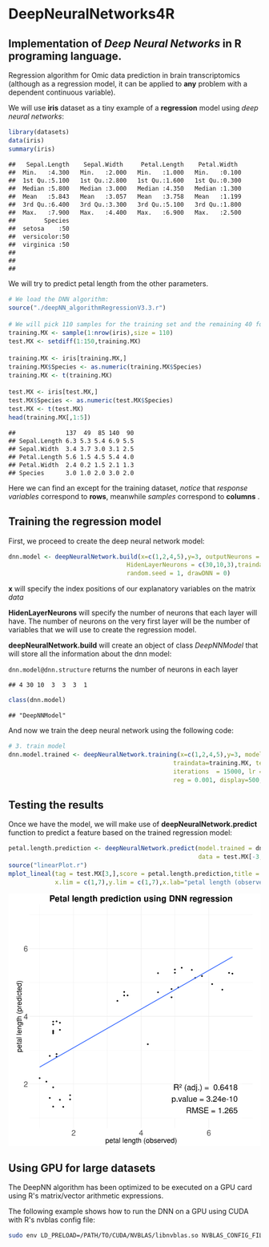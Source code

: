 DeepNeuralNetworks4R
================

Implementation of *Deep Neural Networks* in R programing language.
----------------

Regression algorithm for Omic data prediction in brain transcriptomics (although as a regression model, it can be applied to **any** problem with a dependent continuous variable).

We will use **iris** dataset as a tiny example of a **regression** model using *deep neural networks*:

``` r
library(datasets)
data(iris)
summary(iris)
```

    ##   Sepal.Length    Sepal.Width     Petal.Length    Petal.Width   
    ##  Min.   :4.300   Min.   :2.000   Min.   :1.000   Min.   :0.100  
    ##  1st Qu.:5.100   1st Qu.:2.800   1st Qu.:1.600   1st Qu.:0.300  
    ##  Median :5.800   Median :3.000   Median :4.350   Median :1.300  
    ##  Mean   :5.843   Mean   :3.057   Mean   :3.758   Mean   :1.199  
    ##  3rd Qu.:6.400   3rd Qu.:3.300   3rd Qu.:5.100   3rd Qu.:1.800  
    ##  Max.   :7.900   Max.   :4.400   Max.   :6.900   Max.   :2.500  
    ##        Species  
    ##  setosa    :50  
    ##  versicolor:50  
    ##  virginica :50  
    ##                 
    ##                 
    ## 

We will try to predict petal length from the other parameters.

``` r
# We load the DNN algorithm:
source("./deepNN_algorithmRegressionV3.3.r")

# We will pick 110 samples for the training set and the remaining 40 for the test set.
training.MX <- sample(1:nrow(iris),size = 110)
test.MX <- setdiff(1:150,training.MX)

training.MX <- iris[training.MX,]
training.MX$Species <- as.numeric(training.MX$Species)
training.MX <- t(training.MX)

test.MX <- iris[test.MX,]
test.MX$Species <- as.numeric(test.MX$Species)
test.MX <- t(test.MX)
head(training.MX[,1:5])
```

    ##              137  49  85 140  90
    ## Sepal.Length 6.3 5.3 5.4 6.9 5.5
    ## Sepal.Width  3.4 3.7 3.0 3.1 2.5
    ## Petal.Length 5.6 1.5 4.5 5.4 4.0
    ## Petal.Width  2.4 0.2 1.5 2.1 1.3
    ## Species      3.0 1.0 2.0 3.0 2.0

Here we can find an except for the training dataset, *notice* that *response variables* correspond to **rows**, meanwhile *samples* correspond to **columns** .

Training the regression model
-----------------------------

First, we proceed to create the deep neural network model:

``` r
dnn.model <- deepNeuralNetwork.build(x=c(1,2,4,5),y=3, outputNeurons = 1,
                                 HidenLayerNeurons = c(30,10,3),traindata=data,
                                 random.seed = 1, drawDNN = 0)
```

**x** will specify the index positions of our explanatory variables on the matrix *data*

**HidenLayerNeurons** will specify the number of neurons that each layer will have. The number of neurons on the very first layer will be the number of variables that we will use to create the regression model.

**deepNeuralNetwork.build** will create an object of class *DeepNNModel* that will store all the information about the dnn model:

`dnn.model@dnn.structure` returns the number of neurons in each layer

    ## 4 30 10  3  3  3  1

``` r
class(dnn.model)
```

    ## "DeepNNModel"

And now we train the deep neural network using the following code:

``` r
# 3. train model
dnn.model.trained <- deepNeuralNetwork.training(x=c(1,2,4,5),y=3, model = dnn.model, #ddn.model.in.use, 
                                              traindata=training.MX, testdata=test.MX, 
                                              iterations  = 15000, lr = 0.001, 
                                              reg = 0.001, display=500,maxError = 0.1)
```

Testing the results
-------------------

Once we have the model, we will make use of **deepNeuralNetwork.predict** function to predict a feature based on the trained regression model:

``` r
petal.length.prediction <- deepNeuralNetwork.predict(model.trained = dnn.model.trained@bestDnn,
                                                     data = test.MX[-3,])
source("linearPlot.r")
mplot_lineal(tag = test.MX[3,],score = petal.length.prediction,title = "Petal length prediction using DNN regression",
             x.lim = c(1,7),y.lim = c(1,7),x.lab="petal length (observed)",y.lab = "petal length (predicted)")
```

![](README_files/figure-markdown_github/unnamed-chunk-5-1.png)

Using GPU for large datasets
----------------------------

The DeepNN algorithm has been optimized to be executed on a GPU card using R's matrix/vector arithmetic expressions.

The following example shows how to run the DNN on a GPU using CUDA with R's nvblas config file:

``` bash
sudo env LD_PRELOAD=/PATH/TO/CUDA/NVBLAS/libnvblas.so NVBLAS_CONFIG_FILE=/PATH/TO/NVBLAS.CONFIG.FILE/nvblas.conf R CMD BATCH ./regression.deepNN.GPU.r /dev/tty
```
